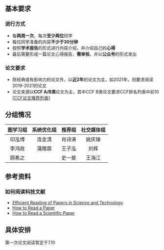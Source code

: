 ## 基本要求
### 进行方式
- 每**两周一次**，每次**至少两位**同学
- 每位同学准备的内容**不少于30分钟**
- 按照**学术报告**的形式进行内容介绍，并介绍自己的**心得**
- 最后需要形成一篇论文心得报告，**需审核**，并以**公众号**的形式发出

### 论文要求
- 除经典或有影响力的论文外，以**近2年**的论文为主，如2021年，则要求阅读2019-2021的论文
- 论文来源以**CCF A/B类**论文为主，其中CCF B类论文要求CCF排名列表中前10 [[CCF论文推荐列表](https://www.ccf.org.cn/Academic_Evaluation/By_category/)]


## 分组情况
| 图学习组 | 系统优化组 | 推荐组 | 社交媒体组 |
| :----: | :----: | :----: | :----: |
| 印泓博 | 连金清 | 肖诗涛 | 姚庆锋 |
| 李鸿政 | 蒲赠霖 | 王子泓 | 刘辉 |
| 顾希之 |  | 史一斐 | 王海江 |

## 参考资料
### 如何阅读科技文献
- [Efficient Reading of Papers in Science and Technology](https://www.cs.columbia.edu/~hgs/netbib/efficientReading.pdf)
- [How to Read a Paper](https://web.stanford.edu/class/ee384m/Handouts/HowtoReadPaper.pdf)
- [How to Read a Scientific Paper](http://www.cs.um.edu.mt/gordon.pace/Teaching/HowToReadAPaper/HowToReadAPaper.pdf)

## 具体安排
第一次论文阅读暂定于7.10
